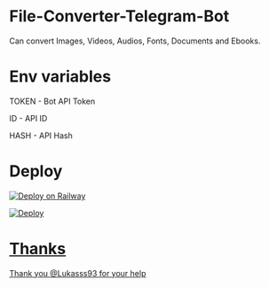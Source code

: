 # File-Converter-Telegram-Bot

Can convert Images, Videos, Audios, Fonts, Documents and Ebooks.

# Env variables

TOKEN - Bot API Token

ID - API ID

HASH - API Hash

# Deploy

[![Deploy on Railway](https://railway.app/button.svg)](https://railway.app/new/template/p9CtdU?referralCode=_4oAwx)

<a href="https://heroku.com/deploy?template=https://github.com/bipinkrish/file-converter-telegram-bot& env[SLACK_SUBDOMAIN]=testdomain">
  <img src="https://www.herokucdn.com/deploy/button.svg" alt="Deploy">

# Thanks
  Thank you @Lukasss93 for your help
